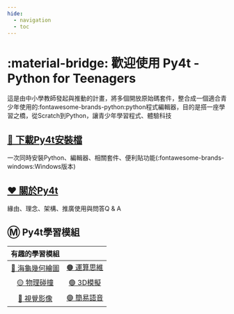 ```yaml
---
hide:
  - navigation
  - toc
---
```


# :material-bridge: 歡迎使用 Py4t - Python for Teenagers

這是由中小學教師發起與推動的計畫，將多個開放原始碼套件，整合成一個適合青少年使用的:fontawesome-brands-python:python程式編輯器，目的是搭一座學習之橋，從Scratch到Python，讓青少年學習程式、體驗科技


## [ 🔽 下載Py4t安裝檔 ](download.md)

一次同時安裝Python、編輯器、相關套件、便利貼功能(:fontawesome-brands-windows:Windows版本)

## [ ❤️ 關於Py4t ](about/about.md)

緣由、理念、架構、推廣使用與問答Q & A

##  Ⓜ️ Py4t學習模組 

|   有趣的學習模組               |                            |
| :-----------:                    | :------------------------------------:            |
|  [ 🔴 海龜幾何繪圖 ](turtle4t/turtle4t.md)  |  [ 🟠 運算思維 ](comthink/comthink.md)      |
|  [ 🟡 物理碰撞 ](pie4t/pie4t.md)  |  [ 🟢 3D模擬 ](threed4t/threed4t.md)     |
|  [ 🔵 視覺影像 ](cv4t/cv4t.md)  |  [ 🟣 簡易語音 ](sound_and_speech/sound_and_speech.md)     |



